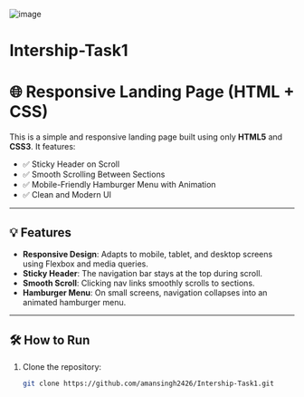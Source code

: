![image](https://github.com/user-attachments/assets/7dea689e-cf95-4537-9a64-43f091f3220c)

# Intership-Task1
# 🌐 Responsive Landing Page (HTML + CSS)

This is a simple and responsive landing page built using only **HTML5** and **CSS3**. It features:

- ✅ Sticky Header on Scroll
- ✅ Smooth Scrolling Between Sections
- ✅ Mobile-Friendly Hamburger Menu with Animation
- ✅ Clean and Modern UI

---

## 💡 Features

- **Responsive Design**: Adapts to mobile, tablet, and desktop screens using Flexbox and media queries.
- **Sticky Header**: The navigation bar stays at the top during scroll.
- **Smooth Scroll**: Clicking nav links smoothly scrolls to sections.
- **Hamburger Menu**: On small screens, navigation collapses into an animated hamburger menu.

---

## 🛠️ How to Run

1. Clone the repository:

   ```bash
   git clone https://github.com/amansingh2426/Intership-Task1.git

